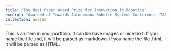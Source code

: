 ```yaml
---
title: "The Best Paper Award Prize for Innovation in Robotics"
excerpt: "Awarded at Towards Autonomous Robotic Systems Conference (TAROS 2020) for the paper entitled: *A Passively Compliant Idler Mechanism for Underactuated Dexterous Grippers with Dynamic Tendon Routing*. <br/><img src='/images/Best Paper Award Prize for Innovation in Robotics TAROS 2020.jpg' width='50%'>"
collection: awards
---
```


This is an item in your portfolio. It can be have images or nice text. If you name the file .md, it will be parsed as markdown. If you name the file .html, it will be parsed as HTML. 


